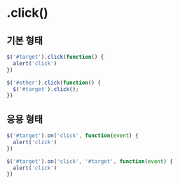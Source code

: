 # .click()

## 기본 형태
~~~js
$('#target').click(function() {
  alert('click')
})
~~~

~~~js
$('#other').click(function() {
  $('#target').click();
})
~~~

## 응용 형태
~~~js
$('#target').on('click', function(event) {
  alert('click')
})
~~~

~~~js
$('#target').on('click', '#target', function(event) {
  alert('click')
})
~~~
